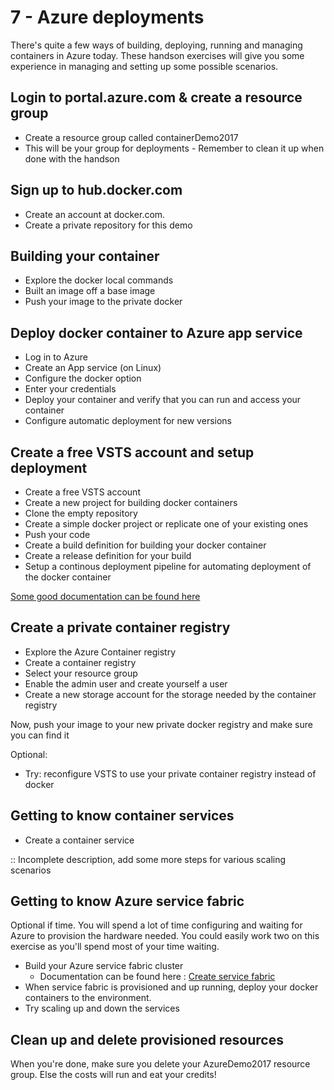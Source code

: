 # 7 - Azure deployments

There's quite a few ways of building, deploying, running and managing containers in Azure today. 
These handson exercises will give you some experience in managing and setting up some possible scenarios.

## Login to portal.azure.com & create a resource group
 - Create a resource group called containerDemo2017
 - This will be your group for deployments - Remember to clean it up when done with the handson
 

## Sign up to hub.docker.com
 - Create an account at docker.com. 
 - Create a private repository for this demo

## Building your container
 - Explore the docker local commands
 - Built an image off a base image
 - Push your image to the private docker
 
## Deploy docker container to Azure app service
 - Log in to Azure 
 - Create an App service (on Linux)
 - Configure the docker option
 - Enter your credentials
 - Deploy your container and verify that you can run and access your container
 - Configure automatic deployment for new versions

## Create a free VSTS account and setup deployment
 - Create a free VSTS account
 - Create a new project for building docker containers
 - Clone the empty repository
 - Create a simple docker project or replicate one of your existing ones
 - Push your code
 - Create a build definition for building your docker container
 - Create a release definition for your build
 - Setup a continous deployment pipeline for automating deployment of the docker container

<a href="https://blogs.msdn.microsoft.com/jcorioland/2016/08/19/build-push-and-run-docker-images-with-visual-studio-team-services/"> Some good documentation can be found here </a>

## Create a private container registry
 - Explore the Azure Container registry
 - Create a container registry
 - Select your resource group
 - Enable the admin user and create yourself a user
 - Create a new storage account for the storage needed by the container registry

 Now, push your image to your new private docker registry and make sure you can find it 

Optional: 
 - Try: reconfigure VSTS to use your private container registry instead of docker

## Getting to know container services
 - Create a container service 
 

 :: Incomplete description, add some more steps for various scaling scenarios
 

## Getting to know Azure service fabric 
Optional if time. You will spend a lot of time configuring and waiting for Azure to provision the hardware needed. 
You could easily work two on this exercise as you'll spend most of your time waiting.
 
 - Build your Azure service fabric cluster
     - Documentation can be found here : <a href="https://docs.microsoft.com/en-us/azure/service-fabric/service-fabric-cluster-creation-via-arm">Create service fabric</a>
 - When service fabric is provisioned and up running, deploy your docker containers to the environment. 
 - Try scaling up and down the services

## Clean up and delete provisioned resources
 When you're done, make sure you delete your AzureDemo2017 resource group. Else the costs will run and eat your credits!